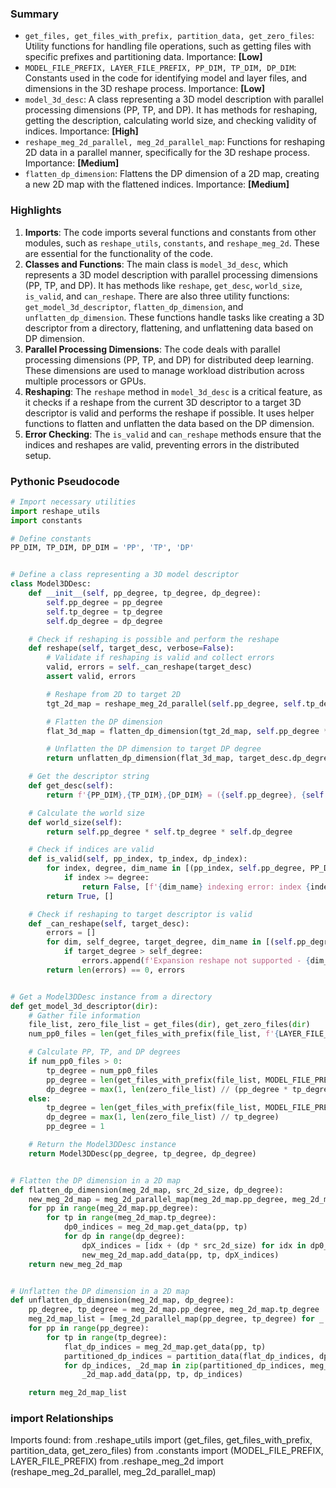 

### Summary



* `get_files, get_files_with_prefix, partition_data, get_zero_files`: Utility functions for handling file operations, such as getting files with specific prefixes and partitioning data. Importance: **[Low]**
* `MODEL_FILE_PREFIX, LAYER_FILE_PREFIX, PP_DIM, TP_DIM, DP_DIM`: Constants used in the code for identifying model and layer files, and dimensions in the 3D reshape process. Importance: **[Low]**
* `model_3d_desc`: A class representing a 3D model description with parallel processing dimensions (PP, TP, and DP). It has methods for reshaping, getting the description, calculating world size, and checking validity of indices. Importance: **[High]**
* `reshape_meg_2d_parallel, meg_2d_parallel_map`: Functions for reshaping 2D data in a parallel manner, specifically for the 3D reshape process. Importance: **[Medium]**
* `flatten_dp_dimension`: Flattens the DP dimension of a 2D map, creating a new 2D map with the flattened indices. Importance: **[Medium]**

### Highlights



1. **Imports**: The code imports several functions and constants from other modules, such as `reshape_utils`, `constants`, and `reshape_meg_2d`. These are essential for the functionality of the code.
2. **Classes and Functions**: The main class is `model_3d_desc`, which represents a 3D model description with parallel processing dimensions (PP, TP, and DP). It has methods like `reshape`, `get_desc`, `world_size`, `is_valid`, and `can_reshape`. There are also three utility functions: `get_model_3d_descriptor`, `flatten_dp_dimension`, and `unflatten_dp_dimension`. These functions handle tasks like creating a 3D descriptor from a directory, flattening, and unflattening data based on DP dimension.
3. **Parallel Processing Dimensions**: The code deals with parallel processing dimensions (PP, TP, and DP) for distributed deep learning. These dimensions are used to manage workload distribution across multiple processors or GPUs.
4. **Reshaping**: The `reshape` method in `model_3d_desc` is a critical feature, as it checks if a reshape from the current 3D descriptor to a target 3D descriptor is valid and performs the reshape if possible. It uses helper functions to flatten and unflatten the data based on the DP dimension.
5. **Error Checking**: The `is_valid` and `can_reshape` methods ensure that the indices and reshapes are valid, preventing errors in the distributed setup.

### Pythonic Pseudocode

```python
# Import necessary utilities
import reshape_utils
import constants

# Define constants
PP_DIM, TP_DIM, DP_DIM = 'PP', 'TP', 'DP'


# Define a class representing a 3D model descriptor
class Model3DDesc:
    def __init__(self, pp_degree, tp_degree, dp_degree):
        self.pp_degree = pp_degree
        self.tp_degree = tp_degree
        self.dp_degree = dp_degree

    # Check if reshaping is possible and perform the reshape
    def reshape(self, target_desc, verbose=False):
        # Validate if reshaping is valid and collect errors
        valid, errors = self._can_reshape(target_desc)
        assert valid, errors

        # Reshape from 2D to target 2D
        tgt_2d_map = reshape_meg_2d_parallel(self.pp_degree, self.tp_degree, target_desc.pp_degree, target_desc.tp_degree, verbose)

        # Flatten the DP dimension
        flat_3d_map = flatten_dp_dimension(tgt_2d_map, self.pp_degree * self.tp_degree, self.dp_degree)

        # Unflatten the DP dimension to target DP degree
        return unflatten_dp_dimension(flat_3d_map, target_desc.dp_degree)

    # Get the descriptor string
    def get_desc(self):
        return f'{PP_DIM},{TP_DIM},{DP_DIM} = ({self.pp_degree}, {self.tp_degree}, {self.dp_degree})'

    # Calculate the world size
    def world_size(self):
        return self.pp_degree * self.tp_degree * self.dp_degree

    # Check if indices are valid
    def is_valid(self, pp_index, tp_index, dp_index):
        for index, degree, dim_name in [(pp_index, self.pp_degree, PP_DIM), (tp_index, self.tp_degree, TP_DIM), (dp_index, self.dp_degree, DP_DIM)]:
            if index >= degree:
                return False, [f'{dim_name} indexing error: index {index} >= degree {degree}']
        return True, []

    # Check if reshaping to target descriptor is valid
    def _can_reshape(self, target_desc):
        errors = []
        for dim, self_degree, target_degree, dim_name in [(self.pp_degree, target_desc.pp_degree, PP_DIM), (self.tp_degree, target_desc.tp_degree, TP_DIM), (self.dp_degree, target_desc.dp_degree, DP_DIM)]:
            if target_degree > self_degree:
                errors.append(f'Expansion reshape not supported - {dim_name}: {self_degree} ---> {target_degree}')
        return len(errors) == 0, errors


# Get a Model3DDesc instance from a directory
def get_model_3d_descriptor(dir):
    # Gather file information
    file_list, zero_file_list = get_files(dir), get_zero_files(dir)
    num_pp0_files = len(get_files_with_prefix(file_list, f'{LAYER_FILE_PREFIX}01'))

    # Calculate PP, TP, and DP degrees
    if num_pp0_files > 0:
        tp_degree = num_pp0_files
        pp_degree = len(get_files_with_prefix(file_list, MODEL_FILE_PREFIX)) // tp_degree
        dp_degree = max(1, len(zero_file_list) // (pp_degree * tp_degree))
    else:
        tp_degree = len(get_files_with_prefix(file_list, MODEL_FILE_PREFIX))
        dp_degree = max(1, len(zero_file_list) // tp_degree)
        pp_degree = 1

    # Return the Model3DDesc instance
    return Model3DDesc(pp_degree, tp_degree, dp_degree)


# Flatten the DP dimension in a 2D map
def flatten_dp_dimension(meg_2d_map, src_2d_size, dp_degree):
    new_meg_2d_map = meg_2d_parallel_map(meg_2d_map.pp_degree, meg_2d_map.tp_degree)
    for pp in range(meg_2d_map.pp_degree):
        for tp in range(meg_2d_map.tp_degree):
            dp0_indices = meg_2d_map.get_data(pp, tp)
            for dp in range(dp_degree):
                dpX_indices = [idx + (dp * src_2d_size) for idx in dp0_indices]
                new_meg_2d_map.add_data(pp, tp, dpX_indices)
    return new_meg_2d_map


# Unflatten the DP dimension in a 2D map
def unflatten_dp_dimension(meg_2d_map, dp_degree):
    pp_degree, tp_degree = meg_2d_map.pp_degree, meg_2d_map.tp_degree
    meg_2d_map_list = [meg_2d_parallel_map(pp_degree, tp_degree) for _ in range(dp_degree)]
    for pp in range(pp_degree):
        for tp in range(tp_degree):
            flat_dp_indices = meg_2d_map.get_data(pp, tp)
            partitioned_dp_indices = partition_data(flat_dp_indices, dp_degree)
            for dp_indices, _2d_map in zip(partitioned_dp_indices, meg_2d_map_list):
                _2d_map.add_data(pp, tp, dp_indices)

    return meg_2d_map_list
```


### import Relationships

Imports found:
from .reshape_utils import (get_files, get_files_with_prefix, partition_data, get_zero_files)
from .constants import (MODEL_FILE_PREFIX, LAYER_FILE_PREFIX)
from .reshape_meg_2d import (reshape_meg_2d_parallel, meg_2d_parallel_map)